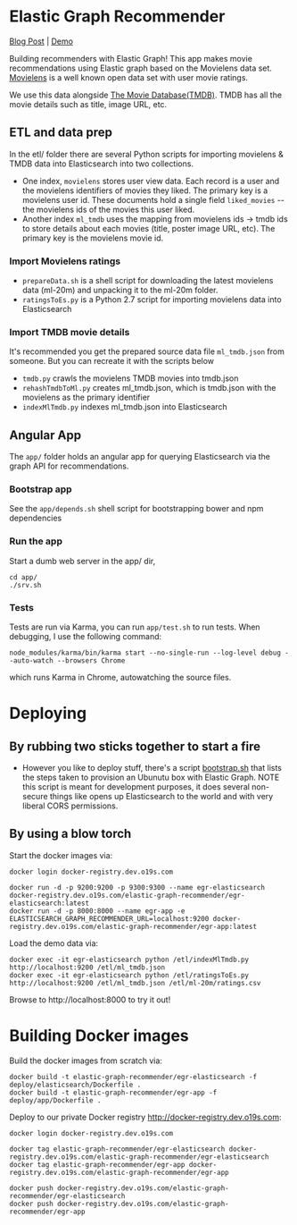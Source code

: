 # Elastic Graph Recommender

[Blog Post](http://opensourceconnections.com/blog/2016/10/05/elastic-graph-recommendor/) | [Demo](http://elastic-graph-recs.labs.o19s.com/)

Building recommenders with Elastic Graph! This app makes movie recommendations using Elastic graph based on the Movielens data set. [Movielens](http://grouplens.org/datasets/movielens/) is a well known open data set with user movie ratings.

We use this data alongside [The Movie Database(TMDB)](https://www.themoviedb.org/?language=en). TMDB has all the movie details such as title, image URL, etc.

## ETL and data prep

In the etl/ folder there are several Python scripts for importing movielens & TMDB data into Elasticsearch into two collections.

- One index, `movielens` stores user view data. Each record is a user and the movielens identifiers of movies they liked. The primary key is a movielens user id. These documents hold a single field `liked_movies` -- the movielens ids of the movies this user liked.
- Another index `ml_tmdb` uses the mapping from movielens ids -> tmdb ids to store details about each movies (title, poster image URL, etc). The primary key is the movielens movie id.

### Import Movielens ratings

- `prepareData.sh` is a shell script for downloading the latest movielens data (ml-20m) and unpacking it to the ml-20m folder.
- `ratingsToEs.py` is a Python 2.7 script for importing movielens data into Elasticsearch

### Import TMDB movie details

It's recommended you get the prepared source data file `ml_tmdb.json` from someone. But you can recreate it with the scripts below

- `tmdb.py` crawls the movielens TMDB movies into tmdb.json
- `rehashTmdbToMl.py` creates ml_tmdb.json, which is tmdb.json with the movielens as the primary identifier
- `indexMlTmdb.py` indexes ml_tmdb.json into Elasticsearch

## Angular App

The `app/` folder holds an angular app for querying Elasticsearch via the graph API for recommendations.

### Bootstrap app

See the `app/depends.sh` shell script for bootstrapping bower and npm dependencies

### Run the app

Start a dumb web server in the app/ dir,

```
cd app/
./srv.sh
```

### Tests

Tests are run via Karma, you can run `app/test.sh` to run tests. When debugging, I use the following command:

```
node_modules/karma/bin/karma start --no-single-run --log-level debug --auto-watch --browsers Chrome
```

which runs Karma in Chrome, autowatching the source files.

# Deploying

## By rubbing two sticks together to start a fire

- However you like to deploy stuff, there's a script [bootstrap.sh](bootstrap.sh) that lists the steps taken to provision an Ubunutu box with Elastic Graph. NOTE this script is meant for development purposes, it does several non-secure things like opens up Elasticsearch to the world and with very liberal CORS permissions.  

## By using a blow torch

Start the docker images via:

```
docker login docker-registry.dev.o19s.com

docker run -d -p 9200:9200 -p 9300:9300 --name egr-elasticsearch docker-registry.dev.o19s.com/elastic-graph-recommender/egr-elasticsearch:latest
docker run -d -p 8000:8000 --name egr-app -e ELASTICSEARCH_GRAPH_RECOMMENDER_URL=localhost:9200 docker-registry.dev.o19s.com/elastic-graph-recommender/egr-app:latest
```

Load the demo data via:

```
docker exec -it egr-elasticsearch python /etl/indexMlTmdb.py http://localhost:9200 /etl/ml_tmdb.json
docker exec -it egr-elasticsearch python /etl/ratingsToEs.py http://localhost:9200 /etl/ml_tmdb.json /etl/ml-20m/ratings.csv

```

Browse to http://localhost:8000 to try it out!


# Building Docker images
Build the docker images from scratch via:

```
docker build -t elastic-graph-recommender/egr-elasticsearch -f deploy/elasticsearch/Dockerfile .
docker build -t elastic-graph-recommender/egr-app -f deploy/app/Dockerfile .
```

Deploy to our private Docker registry http://docker-registry.dev.o19s.com:

```
docker login docker-registry.dev.o19s.com

docker tag elastic-graph-recommender/egr-elasticsearch docker-registry.dev.o19s.com/elastic-graph-recommender/egr-elasticsearch
docker tag elastic-graph-recommender/egr-app docker-registry.dev.o19s.com/elastic-graph-recommender/egr-app

docker push docker-registry.dev.o19s.com/elastic-graph-recommender/egr-elasticsearch
docker push docker-registry.dev.o19s.com/elastic-graph-recommender/egr-app
